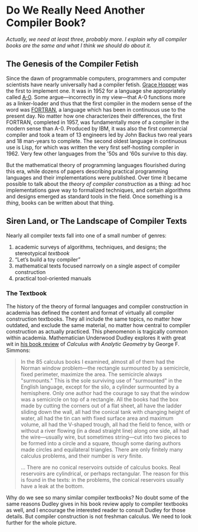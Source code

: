 # Do We Really Need Another Compiler Book?

*Actually, we need at least three, probably more.* *I explain why all compiler books are the same and what I think we should do about it.*

## The Genesis of the Compiler Fetish

Since the dawn of programmable computers, programmers and computer scientists have nearly universally had a compiler fetish. [Grace Hopper](https://en.wikipedia.org/wiki/Grace_Hopper) was the first to implement one. It was in 1952 for a language she appropriately called [A-0](http://xover.mud.at/~marty/iug2/p243-hopper.pdf). Some argue—incorrectly in my view—that A-0 functions more as a linker-loader and thus that the first compiler in the modern sense of the word was [FORTRAN](https://archive.computerhistory.org/resources/text/Fortran/102663113.05.01.acc.pdf), a language which has been in continuous use to the present day. No matter how one characterizes their differences, the first FORTRAN, completed in 1957, was fundamentally more of a compiler in the modern sense than A-0. Produced by IBM, it was also the first commercial compiler and took a team of 13 engineers led by John Backus two real years and 18 man-years to complete. The second oldest language in continuous use is Lisp, for which was written the very first self-hosting compiler in 1962. Very few other languages from the '50s and ‘60s survive to this day.

But the mathematical theory of programming languages flourished during this era, while dozens of papers describing practical programming languages and their implementations were published. Over time it became possible to talk about the *theory of compiler construction* as a thing: ad hoc implementations gave way to formalized techniques, and certain algorithms and designs emerged as standard tools in the field. Once something is a *thing*, books can be written about that thing.

## Siren Land, or The Landscape of Compiler Texts

Nearly all compiler texts fall into one of a small number of genres:

1. academic surveys of algorithms, techniques, and designs; the stereotypical *textbook*
2. “Let’s build a toy compiler”
3. mathematical texts focused narrowly on a single aspect of compiler construction
4. practical tool-oriented manuals

### The Textbook

The history of the theory of formal languages and compiler construction in academia has defined the content and format of virtually all compiler construction textbooks. They all include the same topics, no matter how outdated, and exclude the same material, no matter how central to compiler construction as actually practiced. This phenomenon is tragically common within academia. Mathematician Underwood Dudley explores it with great wit in [his book review](https://doi.org/10.1080/00029890.1988.11972109) of *Calculus with Analytic Geometry* by George F. Simmons:

> In the 85 calculus books I examined, almost all of them had the Norman window problem—the rectangle surmounted by a semicircle, fixed perimeter, maximize the area. The semicircle always "surmounts." This is the sole surviving use of "surmounted" in the English language, except for the silo, a cylinder surmounted by a hemisphere. Only one author had the courage to say that the window was a semicircle on top of a rectangle. All the books had the box made by cutting the corners out of a flat sheet, all have the ladder sliding down the wall, all had the conical tank with changing height of water, all had the tin can with fixed surface area and maximum volume, all had the V-shaped trough, all had the field to fence, with or without a river flowing (in a dead straight line) along one side, all had the wire—usually wire, but sometimes string—cut into two pieces to be formed into a circle and a square, though some daring authors made circles and equilateral triangles. There are only finitely many calculus problems, and their number is *very* finite.
>
> ... There are no conical reservoirs outside of calculus books. Real reservoirs are cylindrical, or perhaps rectangular. The reason for this is found in the texts: in the problems, the conical reservoirs usually have a leak at the bottom.

Why do we see so many similar compiler textbooks? No doubt some of the same reasons Dudley gives in his book review apply to compiler textbooks as well, and I encourage the interested reader to consult Dudley for those details. But compiler construction is not freshman calculus. We need to look further for the whole picture.


